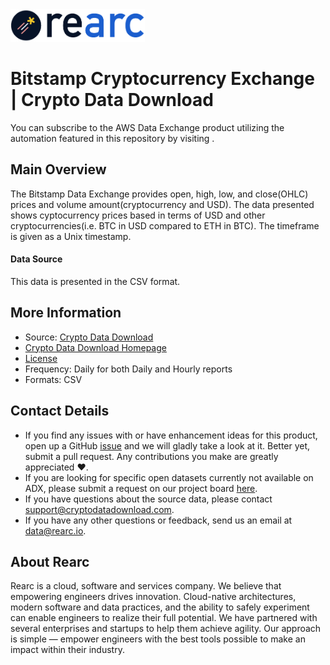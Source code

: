 <a href="https://www.rearc.io/data/">
    <img src="./rearc_logo_rgb.png" alt="Rearc Logo" title="Rearc Logo" height="52" />
</a>

Bitstamp Cryptocurrency Exchange | Crypto Data Download
========================= 

You can subscribe to the AWS Data Exchange product utilizing the automation featured in this repository by visiting [](). 

## Main Overview

The Bitstamp Data Exchange provides open, high, low, and close(OHLC) prices and volume amount(cryptocurrency and USD). The data presented shows cyptocurrency prices based in terms of USD and other cryptocurrencies(i.e. BTC in USD compared to ETH in BTC). The timeframe is given as a Unix timestamp.

#### Data Source

This data is presented in the CSV format.

## More Information
- Source: [Crypto Data Download](https://www.cryptodatadownload.com/data/bitstamp/)
- [Crypto Data Download Homepage](https://www.cryptodatadownload.com/)
- [License](https://creativecommons.org/licenses/by-nc-sa/4.0/)
- Frequency: Daily for both Daily and Hourly reports
- Formats: CSV

## Contact Details
- If you find any issues with or have enhancement ideas for this product, open up a GitHub [issue](https://github.com/rearc-data/bitstamp-crypto-exchange/issues) and we will gladly take a look at it. Better yet, submit a pull request. Any contributions you make are greatly appreciated :heart:.
- If you are looking for specific open datasets currently not available on ADX, please submit a request on our project board [here](https://github.com/orgs/rearc-data/projects/1).
- If you have questions about the source data, please contact support@cryptodatadownload.com.
- If you have any other questions or feedback, send us an email at data@rearc.io.

## About Rearc
Rearc is a cloud, software and services company. We believe that empowering engineers drives innovation. Cloud-native architectures, modern software and data practices, and the ability to safely experiment can enable engineers to realize their full potential. We have partnered with several enterprises and startups to help them achieve agility. Our approach is simple — empower engineers with the best tools possible to make an impact within their industry.
